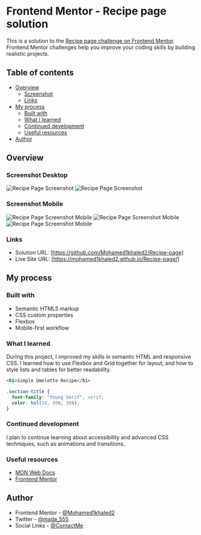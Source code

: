 # Frontend Mentor - Recipe page solution

This is a solution to the [Recipe page challenge on Frontend Mentor](https://www.frontendmentor.io/challenges/recipe-page-KiTsR8QQKm). Frontend Mentor challenges help you improve your coding skills by building realistic projects. 

## Table of contents

- [Overview](#overview)
  - [Screenshot](#screenshot)
  - [Links](#links)
- [My process](#my-process)
  - [Built with](#built-with)
  - [What I learned](#what-i-learned)
  - [Continued development](#continued-development)
  - [Useful resources](#useful-resources)
- [Author](#author)

## Overview

### Screenshot Desktop

![Recipe Page Screenshot](./assets/images/part-one-desktop.jpeg)
![Recipe Page Screenshot](./assets/images/part-two-desktop.jpeg)

### Screenshot Mobile
![Recipe Page Screenshot Mobile](./assets/images/mobile/part-one-mobile.jpeg)
![Recipe Page Screenshot Mobile](./assets/images/mobile/part-two-mobile.jpeg)
![Recipe Page Screenshot Mobile](./assets/images/mobile/part-three-mobile.jpeg)

### Links

- Solution URL: [https://github.com/Mohamed1khaled2/Recipe-page]
- Live Site URL: [https://mohamed1khaled2.github.io/Recipe-page/]

## My process

### Built with

- Semantic HTML5 markup
- CSS custom properties
- Flexbox
- Mobile-first workflow

### What I learned

During this project, I improved my skills in semantic HTML and responsive CSS. I learned how to use Flexbox and Grid together for layout, and how to style lists and tables for better readability.

```html
<h1>Simple Omelette Recipe</h1>
```
```css
.section-title {
  font-family: "Young Serif", serif;
  color: hsl(14, 45%, 36%);
}
```

### Continued development

I plan to continue learning about accessibility and advanced CSS techniques, such as animations and transitions.

### Useful resources

- [MDN Web Docs](https://developer.mozilla.org/)
- [Frontend Mentor](https://www.frontendmentor.io/)

## Author

- Frontend Mentor - [@Mohamed1khaled2](https://www.frontendmentor.io/profile/Mohamed1khaled2)
- Twitter - [@mada_555](https://x.com/mada_555)
- Social Links - [@ContactMe](https://mohamed1khaled2.github.io/Social-links-profile/)
